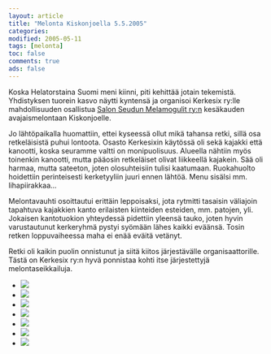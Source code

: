 ```yaml
--- 
layout: article 
title: "Melonta Kiskonjoella 5.5.2005" 
categories: 
modified: 2005-05-11 
tags: [melonta]
toc: false 
comments: true 
ads: false 
--- 
```


Koska Helatorstaina Suomi meni kiinni, piti kehittää jotain tekemistä.
Yhdistyksen tuorein kasvo näytti kyntensä ja organisoi Kerkesix ry:lle
mahdollisuuden osallistua [Salon Seudun Melamogulit
ry:n](http://www.salonseutu.fi/liikuntapalvelut/yhdistykset/2342.html) kesäkauden
avajaismelontaan Kiskonjoelle.

Jo lähtöpaikalla huomattiin, ettei kyseessä ollut mikä tahansa retki,
sillä osa retkeläisistä puhui lontoota. Osasto Kerkesixin käytössä oli
sekä kajakki että kanootti, koska seuramme valtti on monipuolisuus.
Alueella nähtiin myös toinenkin kanootti, mutta pääosin retkeläiset
olivat liikkeellä kajakein. Sää oli harmaa, mutta sateeton, joten
olosuhteisiin tulisi kaatumaan. Ruokahuolto hoidettiin perinteisesti
kerketyyliin juuri ennen lähtöä. Menu sisälsi mm. lihapiirakkaa...

Melontavauhti osoittautui erittäin leppoisaksi, jota rytmitti tasaisin
väliajoin tapahtuva kajakkien kanto erilaisten kiinteiden esteiden, mm.
patojen, yli. Jokaisen kantotuokion yhteydessä pidettiin yleensä tauko,
joten hyvin varustautunut kerkeryhmä pystyi syömään lähes kaikki
eväänsä. Tosin retken loppuvaiheessa maha ei enää eväitä vetänyt.

Retki oli kaikin puolin onnistunut ja siitä kiitos järjestävälle
organisaattorille. Tästä on Kerkesix ry:n hyvä ponnistaa kohti itse
järjestettyjä melontaseikkailuja.

<div class="image-gallery">

-   [![](/Media/Default/ImageGalleries/melonta-kiskonjoella-5.5.2005/Thumbnails/melontakiskonjoki20050505_01b.jpg)](/Media/Default/ImageGalleries/melonta-kiskonjoella-5.5.2005/melontakiskonjoki20050505_01b.jpg)
-   [![](/Media/Default/ImageGalleries/melonta-kiskonjoella-5.5.2005/Thumbnails/melontakiskonjoki20050505_02b.jpg)](/Media/Default/ImageGalleries/melonta-kiskonjoella-5.5.2005/melontakiskonjoki20050505_02b.jpg)
-   [![](/Media/Default/ImageGalleries/melonta-kiskonjoella-5.5.2005/Thumbnails/melontakiskonjoki20050505_03b.jpg)](/Media/Default/ImageGalleries/melonta-kiskonjoella-5.5.2005/melontakiskonjoki20050505_03b.jpg)
-   [![](/Media/Default/ImageGalleries/melonta-kiskonjoella-5.5.2005/Thumbnails/melontakiskonjoki20050505_04b.jpg)](/Media/Default/ImageGalleries/melonta-kiskonjoella-5.5.2005/melontakiskonjoki20050505_04b.jpg)
-   [![](/Media/Default/ImageGalleries/melonta-kiskonjoella-5.5.2005/Thumbnails/melontakiskonjoki20050505_05b.jpg)](/Media/Default/ImageGalleries/melonta-kiskonjoella-5.5.2005/melontakiskonjoki20050505_05b.jpg)
-   [![](/Media/Default/ImageGalleries/melonta-kiskonjoella-5.5.2005/Thumbnails/melontakiskonjoki20050505_06b.jpg)](/Media/Default/ImageGalleries/melonta-kiskonjoella-5.5.2005/melontakiskonjoki20050505_06b.jpg)
-   [![](/Media/Default/ImageGalleries/melonta-kiskonjoella-5.5.2005/Thumbnails/melontakiskonjoki20050505_07b.jpg)](/Media/Default/ImageGalleries/melonta-kiskonjoella-5.5.2005/melontakiskonjoki20050505_07b.jpg)

</div>
